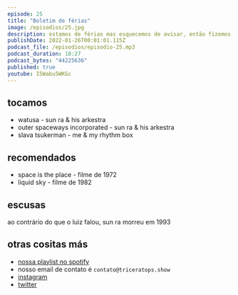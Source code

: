 ```yaml
---
episode: 25
title: "Boletim de férias"
image: /episodios/25.jpg
description: estamos de férias mas esquecemos de avisar, então fizemos um episódio gravado assincronamente via áudio de whatsapp...ouçam pq tem som!
publishDate: 2022-01-26T00:01:01.115Z
podcast_file: /episodios/episodio-25.mp3
podcast_duration: 18:27
podcast_bytes: "44225636"
published: true
youtube: I5Wabu5WKGc
---
```

## tocamos

* watusa - sun ra & his arkestra 
* outer spaceways incorporated - sun ra & his arkestra
* slava tsukerman - me & my rhythm box 

## recomendados
* space is the place - filme de 1972
* liquid sky - filme de 1982


## escusas
ao contrário do que o luiz falou, sun ra morreu em 1993


## otras cositas más

* [nossa playlist no spotify](https://open.spotify.com/playlist/0UiztKuga6LmTAxWTsUQdw?si=fb96026bc1994d90)
* nosso email de contato é `contato@triceratops.show`
* [instagram](https://www.instagram.com/triceratops.show/)
* [twitter](https://twitter.com/TriceratopsShow/)
